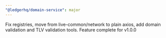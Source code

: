 ```yaml
---
"@ledgerhq/domain-service": major
---
```


Fix registries, move from live-common/network to plain axios, add domain validation and TLV validation tools. Feature complete for v1.0.0
